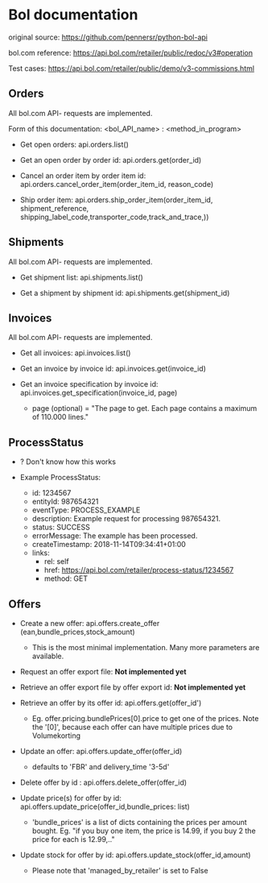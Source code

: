 # Bol documentation

original source: https://github.com/pennersr/python-bol-api

bol.com reference: https://api.bol.com/retailer/public/redoc/v3#operation

Test cases: https://api.bol.com/retailer/public/demo/v3-commissions.html

## Orders

All bol.com API- requests are implemented.

Form of this documentation: <bol_API_name> : <method_in_program>
  
- Get open orders: api.orders.list()

- Get an open order by order id: api.orders.get(order_id)

- Cancel an order item by order item id:
api.orders.cancel_order_item(order_item_id, reason_code)

- Ship order item: api.orders.ship_order_item(order_item_id, 
shipment_reference, shipping_label_code,transporter_code,track_and_trace,))


## Shipments

All bol.com API- requests are implemented.

- Get shipment list: api.shipments.list()

- Get a shipment by shipment id: api.shipments.get(shipment_id)

## Invoices

All bol.com API- requests are implemented.

- Get all invoices: api.invoices.list()

- Get an invoice by invoice id: api.invoices.get(invoice_id)
- Get an invoice specification by invoice id:  api.invoices.get_specification(invoice_id, page)
    - page (optional) = "The page to get. Each page contains a maximum of 110.000 lines."


## ProcessStatus

- ? Don't know how this works

- Example ProcessStatus: 
    - id: 1234567
    - entityId: 987654321
    - eventType: PROCESS_EXAMPLE
    - description: Example request for processing 987654321.
    - status: SUCCESS
    - errorMessage: The example has been processed.
    - createTimestamp: 2018-11-14T09:34:41+01:00
    - links:
        - rel: self
        - href: https://api.bol.com/retailer/process-status/1234567
        - method: GET


## Offers
- Create a new offer: api.offers.create_offer
(ean,bundle_prices,stock_amount)
    - This is the most minimal implementation. Many more parameters are available.
    
- Request an offer export file: **Not implemented yet**
- Retrieve an offer export file by offer export id: **Not implemented yet**
- Retrieve an offer by its offer id: api.offers.get(offer_id')
    - Eg. offer.pricing.bundlePrices[0].price to get one of the prices. Note the '[0]', 
    because each offer can have multiple prices due to Volumekorting
 - Update an offer: api.offers.update_offer(offer_id)
    - defaults to 'FBR' and delivery_time '3-5d'
- Delete offer by id :  api.offers.delete_offer(offer_id)
- Update price(s) for offer by id: api.offers.update_price(offer_id,bundle_prices: list)
    - 'bundle_prices' is a list of dicts containing 
    the prices per amount bought. Eg. "if you buy one item, 
    the price is 14.99, if you buy 2 the price for each is 12.99,.."
- Update stock for offer by id: api.offers.update_stock(offer_id,amount)
    - Please note that 'managed_by_retailer' is set to False


